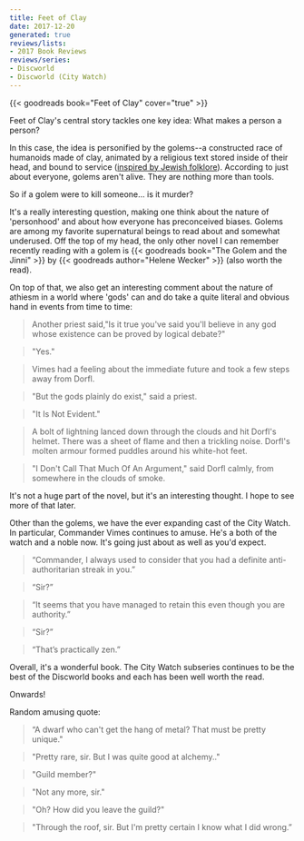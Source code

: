 ```yaml
---
title: Feet of Clay
date: 2017-12-20
generated: true
reviews/lists:
- 2017 Book Reviews
reviews/series:
- Discworld
- Discworld (City Watch)
---
```

{{< goodreads book="Feet of Clay" cover="true" >}}

Feet of Clay's central story tackles one key idea: What makes a person a person?  

In this case, the idea is personified by the golems--a constructed race of humanoids made of clay, animated by a religious text stored inside of their head, and bound to service ([inspired by Jewish folklore](https://en.wikipedia.org/wiki/Golem)). According to just about everyone, golems aren't alive. They are nothing more than tools.  

<!--more-->

So if a golem were to kill someone... is it murder?  

It's a really interesting question, making one think about the nature of 'personhood' and about how everyone has preconceived biases. Golems are among my favorite supernatural beings to read about and somewhat underused. Off the top of my head, the only other novel I can remember recently reading with a golem is {{< goodreads book="The Golem and the Jinni" >}} by {{< goodreads author="Helene Wecker" >}} (also worth the read).  

On top of that, we also get an interesting comment about the nature of athiesm in a world where 'gods' can and do take a quite literal and obvious hand in events from time to time:  

> Another priest said,"Is it true you've said you'll believe in any god whose existence can be proved by logical debate?"  

> "Yes."  

> Vimes had a feeling about the immediate future and took a few steps away from Dorfl.  

> "But the gods plainly do exist," said a priest.  

> "It Is Not Evident."  

> A bolt of lightning lanced down through the clouds and hit Dorfl's helmet. There was a sheet of flame and then a trickling noise. Dorfl's molten armour formed puddles around his white-hot feet.  

> "I Don't Call That Much Of An Argument," said Dorfl calmly, from somewhere in the clouds of smoke.  

It's not a huge part of the novel, but it's an interesting thought. I hope to see more of that later.  

Other than the golems, we have the ever expanding cast of the City Watch. In particular, Commander Vimes continues to amuse. He's a both of the watch and a noble now. It's going just about as well as you'd expect.  

> “Commander, I always used to consider that you had a definite anti- authoritarian streak in you.”  

> “Sir?”  

> “It seems that you have managed to retain this even though you are authority.”  

> “Sir?”  

> “That’s practically zen.”  

Overall, it's a wonderful book. The City Watch subseries continues to be the best of the Discworld books and each has been well worth the read.  

Onwards!  

Random amusing quote:  

> “A dwarf who can't get the hang of metal? That must be pretty unique."  

> "Pretty rare, sir. But I was quite good at alchemy.."  

> "Guild member?"  

> "Not any more, sir."  

> "Oh? How did you leave the guild?"  

> "Through the roof, sir. But I'm pretty certain I know what I did wrong.”  

